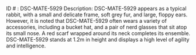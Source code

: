 ID # : DSC-MATE-5929
Description: DSC-MATE-5929 appears as a typical rabbit, with a small and delicate frame, soft grey fur, and large, floppy ears. However, it is noted that DSC-MATE-5929 often wears a variety of accessories, including a bucket hat, and a pair of nerd glasses that sit atop its small nose. A red scarf wrapped around its neck completes its ensemble. DSC-MATE-5929 stands at 1.2m in height and displays a high level of agility and intelligence.